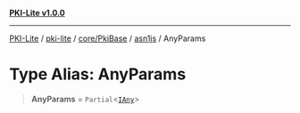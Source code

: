 [**PKI-Lite v1.0.0**](../../../../../../README.md)

---

[PKI-Lite](../../../../../../README.md) / [pki-lite](../../../../../README.md) / [core/PkiBase](../../../README.md) / [asn1js](../README.md) / AnyParams

# Type Alias: AnyParams

> **AnyParams** = `Partial`\<[`IAny`](../interfaces/IAny.md)\>

